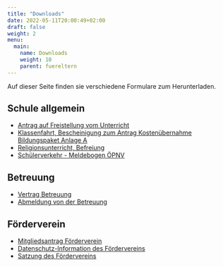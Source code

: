 ```yaml
---
title: "Downloads"
date: 2022-05-11T20:00:49+02:00
draft: false
weight: 2
menu:
  main:
    name: Downloads
    weight: 10
    parent: fuereltern
---
```


Auf dieser Seite finden sie verschiedene Formulare zum Herunterladen.

## Schule allgemein

- <a href="formulare/Antrag auf Freistellung vom Unterricht.pdf" target="_blank" class="pdf-document"><i data-feather="file-text"></i> Antrag auf Freistellung vom Unterricht</a>
- <a href="formulare/Klassenfahrt, Bescheinigung zum Antrag Kostenübernahme Bildungspaket Anlage A.pdf" target="_blank" class="pdf-document"><i data-feather="file-text"></i> Klassenfahrt, Bescheinigung zum Antrag Kostenübernahme Bildungspaket Anlage A</a>
- <a href="formulare/Religionsunterricht, Befreiung.pdf" target="_blank" class="pdf-document"><i data-feather="file-text"></i> Religionsunterricht, Befreiung</a>
- <a href="formulare/Schülerverkehr - Meldebogen ÖPNV.pdf" target="_blank" class="pdf-document"><i data-feather="file-text"></i> Schülerverkehr - Meldebogen ÖPNV</a>

## Betreuung

- <a href="formulare/Vertrag Betreuung - 2023.pdf" target="_blank" class="pdf-document"><i data-feather="file-text"></i> Vertrag Betreuung</a>
- <a href="formulare/Abmeldung von der Betreuung.pdf" target="_blank" class="pdf-document"><i data-feather="file-text"></i> Abmeldung von der Betreuung</a>

## Förderverein

- <a href="formulare/Mitgliedsantrag Förderverein.pdf" target="_blank" class="pdf-document"><i data-feather="file-text"></i> Mitgliedsantrag Förderverein</a>
- <a href="formulare/Datenschutz-Information FV LJS.pdf" target="_blank" class="pdf-document"><i data-feather="file-text"></i> Datenschutz-Information des Fördervereins</a>
- <a href="formulare/satzung_synopse_20190807.pdf" target="_blank" class="pdf-document"><i data-feather="file-text"></i> Satzung des Fördervereins</a>
